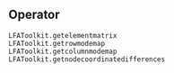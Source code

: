 ## Operator

```@docs
LFAToolkit.getelementmatrix
LFAToolkit.getrowmodemap
LFAToolkit.getcolumnmodemap
LFAToolkit.getnodecoordinatedifferences
```
